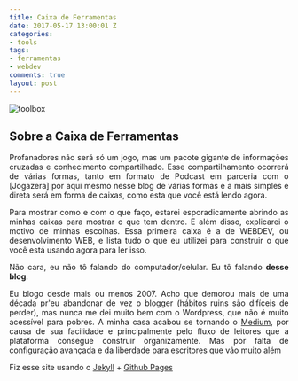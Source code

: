 ```yaml
---
title: Caixa de Ferramentas
date: 2017-05-17 13:00:01 Z
categories:
- tools
tags:
- ferramentas
- webdev
comments: true
layout: post
---
```


<div align="justify">
<img title="Caixa de Ferramentas" src="http://www.pngmart.com/files/3/Toolbox-PNG-Picture.png" alt="toolbox" align="center" />

## Sobre a Caixa de Ferramentas


Profanadores não será só um jogo, mas um pacote gigante de informações cruzadas e conhecimento compartilhado. Esse compartilhamento ocorrerá de várias formas, tanto em formato de Podcast em parceria com o [Jogazera] por aqui mesmo nesse blog de várias formas e a mais simples e direta será em forma de caixas, como esta que você está lendo agora. <br>

Para mostrar como e com o que faço, estarei esporadicamente abrindo as minhas caixas para mostrar o que tem dentro. E além disso, explicarei o motivo de minhas escolhas. Essa primeira caixa é a de WEBDEV, ou desenvolvimento WEB, e lista tudo o que eu utilizei para construir o que você está usando agora para ler isso. <p></p>

Não cara, eu não tô falando do computador/celular. Eu tô falando <strong>desse blog</strong>. <p></p>

Eu blogo desde mais ou menos 2007. Acho que demorou mais de uma década pr'eu abandonar de vez o blogger (hábitos ruins são difíceis de perder), mas nunca me dei muito bem com o Wordpress, que não é muito acessível para pobres. A minha casa acabou se tornando o <a href="https://medium.com/macalango/" title= "Macalango Medium" target="_blank">Medium</a>, por causa de sua facilidade e principalmente pelo fluxo de leitores que a plataforma consegue construir organizamente. Mas por falta de configuração avançada e da liberdade para escritores que vão muito além </div>

Fiz esse site usando o <a href="https://jekyllrb.com/" title="Jekyll" target="_blank">Jekyll</a> + <a href="https://pages.github.com/" title="Github Pages" target="_blank">Github Pages</a>

